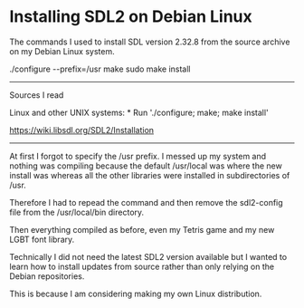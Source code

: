 # Installing SDL2 on Debian Linux

The commands I used to install SDL version 2.32.8 from the source archive on my Debian Linux system.

./configure --prefix=/usr
make
sudo make install

---

Sources I read

 Linux and other UNIX systems:
        * Run './configure; make; make install'

https://wiki.libsdl.org/SDL2/Installation

---

At first I forgot to specify the /usr prefix. I messed up my system and nothing was compiling because the default /usr/local was where the new install was whereas all the other libraries were installed in subdirectories of /usr.

Therefore I had to repead the command and then remove the sdl2-config file from the /usr/local/bin directory.

Then everything compiled as before, even my Tetris game and my new LGBT font library.

Technically I did not need the latest SDL2 version available but I wanted to learn how to install updates from source rather than only relying on the Debian repositories.

This is because I am considering making my own Linux distribution.
